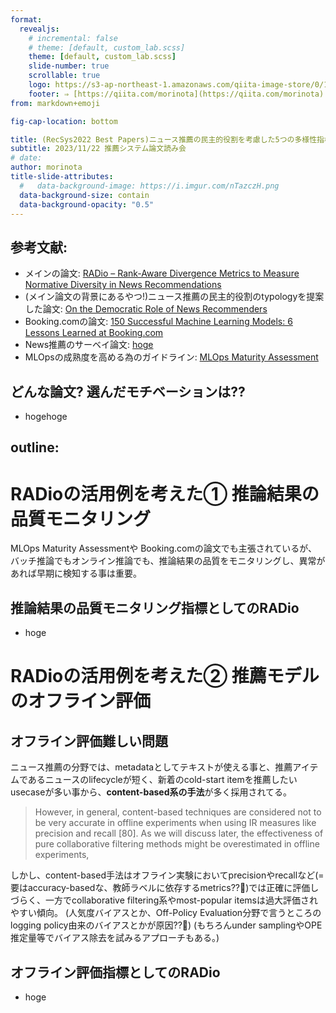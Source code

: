 ```yaml
---
format:
  revealjs:
    # incremental: false
    # theme: [default, custom_lab.scss]
    theme: [default, custom_lab.scss]
    slide-number: true
    scrollable: true
    logo: https://s3-ap-northeast-1.amazonaws.com/qiita-image-store/0/1697279/dfa905d1c1e242b4e39be182ae21a2b6ac72c0ad/large.png?1655951919
    footer: ⇒ [https://qiita.com/morinota](https://qiita.com/morinota)
from: markdown+emoji

fig-cap-location: bottom

title: (RecSys2022 Best Papers)ニュース推薦の民主的役割を考慮した5つの多様性指標RADioの論文を読んで、推論品質モニタリングとかオフライン評価とかで色々使えないかなーと思った話
subtitle: 2023/11/22 推薦システム論文読み会
# date:
author: morinota
title-slide-attributes:
  #   data-background-image: https://i.imgur.com/nTazczH.png
  data-background-size: contain
  data-background-opacity: "0.5"
---
```


## 参考文献:

- メインの論文: [RADio – Rank-Aware Divergence Metrics to Measure Normative Diversity in News Recommendations](https://arxiv.org/ftp/arxiv/papers/1205/1205.2618.pdf)
- (メイン論文の背景にあるやつ!)ニュース推薦の民主的役割のtypologyを提案した論文: [On the Democratic Role of News Recommenders](https://www.tandfonline.com/doi/full/10.1080/21670811.2019.1623700)
- Booking.comの論文: [150 Successful Machine Learning Models: 6 Lessons Learned at Booking.com](https://blog.kevinhu.me/2021/04/25/25-Paper-Reading-Booking.com-Experiences/bernardi2019.pdf)
- News推薦のサーベイ論文: [hoge]()
- MLOpsの成熟度を高める為のガイドライン: [MLOps Maturity Assessment]()

## どんな論文? 選んだモチベーションは??

- hogehoge

## outline:

# RADioの活用例を考えた① 推論結果の品質モニタリング

MLOps Maturity Assessmentや Booking.comの論文でも主張されているが、バッチ推論でもオンライン推論でも、推論結果の品質をモニタリングし、異常があれば早期に検知する事は重要。

## 推論結果の品質モニタリング指標としてのRADio

- hoge

# RADioの活用例を考えた② 推薦モデルのオフライン評価

## オフライン評価難しい問題

ニュース推薦の分野では、metadataとしてテキストが使える事と、推薦アイテムであるニュースのlifecycleが短く、新着のcold-start itemを推薦したいusecaseが多い事から、**content-based系の手法**が多く採用されてる。

> However, in general, content-based techniques are considered not to be very accurate in offline experiments when using IR measures like precision and recall [80].
> As we will discuss later, the effectiveness of pure collaborative filtering methods might be overestimated in offline experiments,

しかし、content-based手法はオフライン実験においてprecisionやrecallなど(=要はaccuracy-basedな、教師ラベルに依存するmetrics??:thinking:)では正確に評価しづらく、一方でcollaborative filtering系やmost-popular itemsは過大評価されやすい傾向。
(人気度バイアスとか、Off-Policy Evaluation分野で言うところのlogging policy由来のバイアスとかが原因??:thinking:)
(もちろんunder samplingやOPE推定量等でバイアス除去を試みるアプローチもある。)

## オフライン評価指標としてのRADio

- hoge
